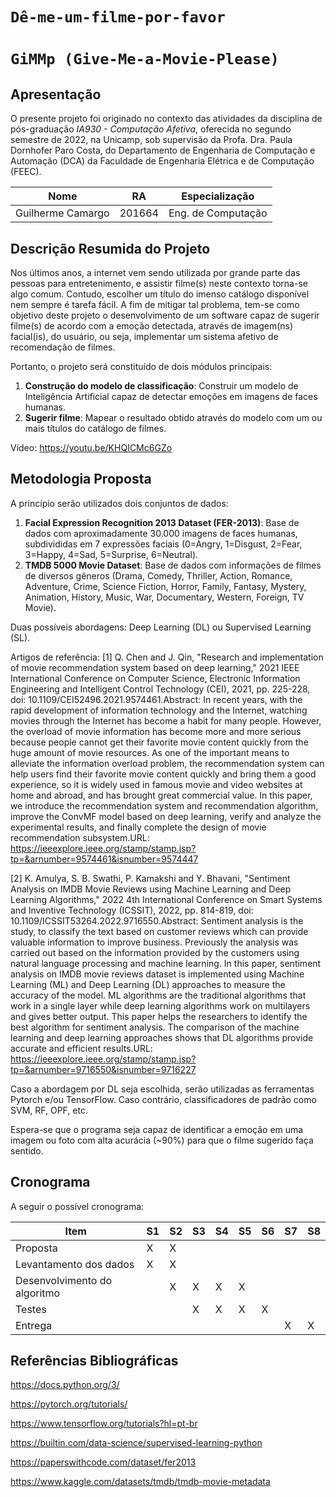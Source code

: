 
# `Dê-me-um-filme-por-favor`
# `GiMMp (Give-Me-a-Movie-Please)`

## Apresentação

O presente projeto foi originado no contexto das atividades da disciplina de pós-graduação *IA930 - Computação Afetiva*,  oferecida no segundo semestre de 2022, na Unicamp, sob supervisão da Profa. Dra. Paula Dornhofer Paro Costa, do Departamento de Engenharia de Computação e Automação (DCA) da Faculdade de Engenharia Elétrica e de Computação (FEEC).

 |Nome  | RA | Especialização|
 |--|--|--|
 | Guilherme Camargo  | 201664  | Eng. de Computação|


## Descrição Resumida do Projeto

Nos últimos anos, a internet vem sendo utilizada por grande parte das pessoas para entretenimento, e assistir filme(s) neste contexto torna-se algo comum. Contudo, escolher um título do imenso catálogo disponível nem sempre é tarefa fácil. A fim de mitigar tal problema, tem-se como objetivo deste projeto o desenvolvimento de um software capaz de sugerir filme(s) de acordo com a emoção detectada, através de imagem(ns) facial(is), do usuário, ou seja, implementar um sistema afetivo de recomendação de filmes.

Portanto, o projeto será constituído de dois módulos principais:

 1. **Construção do modelo de classificação**: Construir um modelo de Inteligência Artificial capaz de detectar emoções em imagens de faces humanas.
 2. **Sugerir filme**: Mapear o resultado obtido através do modelo com um ou mais títulos do catálogo de filmes.

Vídeo: https://youtu.be/KHQICMc6GZo


## Metodologia Proposta

A princípio serão utilizados dois conjuntos de dados:

 1. **Facial Expression Recognition 2013 Dataset (FER-2013)**: Base de dados com aproximadamente 30.000 imagens de faces humanas, subdivididas em 7 expressões faciais (0=Angry, 1=Disgust, 2=Fear, 3=Happy, 4=Sad, 5=Surprise, 6=Neutral).
 2. **TMDB 5000 Movie Dataset**: Base de dados com informações de filmes de diversos gêneros (Drama, Comedy, Thriller, Action, Romance, Adventure, Crime, Science Fiction, Horror, Family, Fantasy, Mystery, Animation, History, Music, War, Documentary, Western, Foreign, TV Movie).

Duas possíveis abordagens: Deep Learning (DL) ou Supervised Learning (SL).

Artigos de referência:
[1] Q. Chen and J. Qin, "Research and implementation of movie recommendation system based on deep learning," 2021 IEEE International Conference on Computer Science, Electronic Information Engineering and Intelligent Control Technology (CEI), 2021, pp. 225-228, doi: 10.1109/CEI52496.2021.9574461.Abstract: In recent years, with the rapid development of information technology and the Internet, watching movies through the Internet has become a habit for many people. However, the overload of movie information has become more and more serious because people cannot get their favorite movie content quickly from the huge amount of movie resources. As one of the important means to alleviate the information overload problem, the recommendation system can help users find their favorite movie content quickly and bring them a good experience, so it is widely used in famous movie and video websites at home and abroad, and has brought great commercial value. In this paper, we introduce the recommendation system and recommendation algorithm, improve the ConvMF model based on deep learning, verify and analyze the experimental results, and finally complete the design of movie recommendation subsystem.URL: https://ieeexplore.ieee.org/stamp/stamp.jsp?tp=&arnumber=9574461&isnumber=9574447

[2] K. Amulya, S. B. Swathi, P. Kamakshi and Y. Bhavani, "Sentiment Analysis on IMDB Movie Reviews using Machine Learning and Deep Learning Algorithms," 2022 4th International Conference on Smart Systems and Inventive Technology (ICSSIT), 2022, pp. 814-819, doi: 10.1109/ICSSIT53264.2022.9716550.Abstract: Sentiment analysis is the study, to classify the text based on customer reviews which can provide valuable information to improve business. Previously the analysis was carried out based on the information provided by the customers using natural language processing and machine learning. In this paper, sentiment analysis on IMDB movie reviews dataset is implemented using Machine Learning (ML) and Deep Learning (DL) approaches to measure the accuracy of the model. ML algorithms are the traditional algorithms that work in a single layer while deep learning algorithms work on multilayers and gives better output. This paper helps the researchers to identify the best algorithm for sentiment analysis. The comparison of the machine learning and deep learning approaches shows that DL algorithms provide accurate and efficient results.URL: https://ieeexplore.ieee.org/stamp/stamp.jsp?tp=&arnumber=9716550&isnumber=9716227

Caso a abordagem por DL seja escolhida, serão utilizadas as ferramentas Pytorch e/ou TensorFlow. Caso contrário, classificadores de padrão como SVM, RF, OPF, etc.

Espera-se que o programa seja capaz de identificar a emoção em uma imagem ou foto com alta acurácia (~90%) para que o filme sugerido faça sentido.

## Cronograma

A seguir o possível cronograma:

| Item | S1 | S2 | S3 | S4 | S5 | S6 | S7 | S8 |
|--|--|--|--|--|--|--|--|--|
| Proposta | X | X |  |  |  |  |  |  |
| Levantamento dos dados | X | X |  |  |  |  |  |  |
| Desenvolvimento do algoritmo |  | X | X | X | X |  |  |  |
| Testes |  |  | X | X | X | X |  |  |
| Entrega |  |  |  |  |  |  | X | X |


## Referências Bibliográficas
 https://docs.python.org/3/
 
 https://pytorch.org/tutorials/
 
 https://www.tensorflow.org/tutorials?hl=pt-br
 
 https://builtin.com/data-science/supervised-learning-python
 
 https://paperswithcode.com/dataset/fer2013
 
 https://www.kaggle.com/datasets/tmdb/tmdb-movie-metadata
